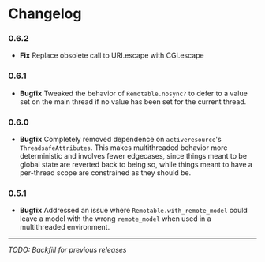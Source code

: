# Changelog

### 0.6.2
* **Fix** Replace obsolete call to URI.escape with CGI.escape

### 0.6.1
* **Bugfix** Tweaked the behavior of `Remotable.nosync?` to defer to a value set on the main thread if no value has been set for the current thread.

### 0.6.0
* **Bugfix** Completely removed dependence on `activeresource`'s `ThreadsafeAttributes`. This makes multithreaded behavior more deterministic and involves fewer edgecases, since things meant to be global state are reverted back to being so, while things meant to have a per-thread scope are constrained as they should be.

### 0.5.1
* **Bugfix** Addressed an issue where `Remotable.with_remote_model` could leave a model with the wrong `remote_model` when used in a multithreaded environment.

***

_TODO: Backfill for previous releases_
